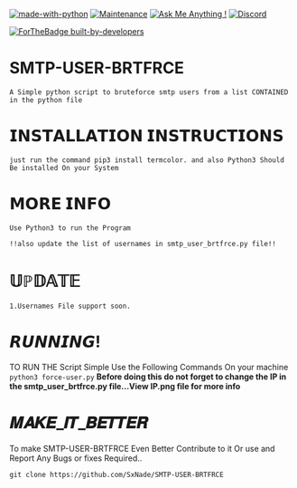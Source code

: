 [![made-with-python](https://img.shields.io/badge/Made%20with-Python-1f425f.svg)](https://www.python.org/)
[![Maintenance](https://img.shields.io/badge/Maintained%3F-yes-green.svg)](https://github.com/SxNade)
[![Ask Me Anything !](https://img.shields.io/badge/Ask%20me-anything-1abc9c.svg)](https://github.com/SxNade)
[![Discord](https://img.shields.io/discord/591914197219016707.svg?label=&logo=discord&logoColor=ffffff&color=7389D8&labelColor=6A7EC2)](https://github.com/SxNade)


[![ForTheBadge built-by-developers](http://ForTheBadge.com/images/badges/built-by-developers.svg)](https://github.com/SxNade)

# SMTP-USER-BRTFRCE
`A Simple python script to bruteforce smtp users from a list CONTAINED in the python file`

# 𝗜𝗡𝗦𝗧𝗔𝗟𝗟𝗔𝗧𝗜𝗢𝗡 𝗜𝗡𝗦𝗧𝗥𝗨𝗖𝗧𝗜𝗢𝗡𝗦
`just run the command pip3 install termcolor.
 and also Python3 Should Be installed On your System`
 
 # 𝗠𝗢𝗥𝗘 𝗜𝗡𝗙𝗢

`Use Python3 to run the Program`

`!!also update the list of usernames in smtp_user_brtfrce.py file!!`

# 𝕌ℙ𝔻𝔸𝕋𝔼
`1.Usernames File support soon.`

# 𝙍𝙐𝙉𝙉𝙄𝙉𝙂!

TO RUN THE Script Simple Use the Following Commands On your machine
`python3 force-user.py` 
**Before doing this do not forget to change the IP in the smtp_user_brtfrce.py file...View IP.png file for more info**
 
# 𝑴𝑨𝑲𝑬_𝑰𝑻_𝑩𝑬𝑻𝑻𝑬𝑹
To make SMTP-USER-BRTFRCE Even Better Contribute to it Or use and Report Any Bugs or fixes Required..

`git clone https://github.com/SxNade/SMTP-USER-BRTFRCE`
